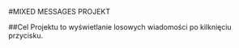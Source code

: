 #MIXED MESSAGES PROJEKT

##Cel Projektu to wyświetlanie losowych wiadomości po kilknięciu przycisku.


 
